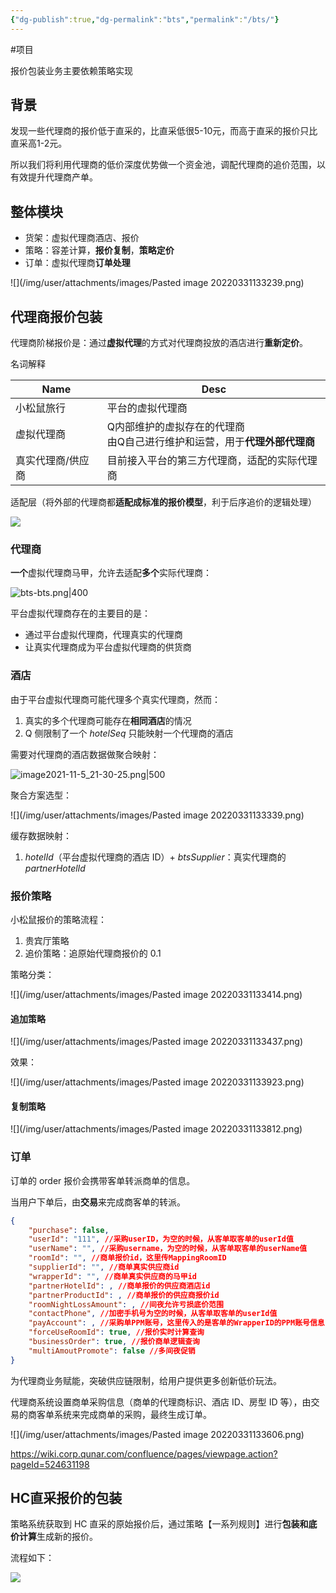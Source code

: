 ```yaml
---
{"dg-publish":true,"dg-permalink":"bts","permalink":"/bts/"}
---
```



#项目 

报价包装业务主要依赖策略实现

## 背景

发现一些代理商的报价低于直采的，比直采低很5-10元，而高于直采的报价只比直采高1-2元。

所以我们将利用代理商的低价深度优势做一个资金池，调配代理商的追价范围，以有效提升代理商产单。

## 整体模块

- 货架：虚拟代理商酒店、报价
- 策略：容差计算，**报价复制**，**策略定价**
- 订单：虚拟代理商**订单处理**

![](/img/user/attachments/images/Pasted image 20220331133239.png)

## 代理商报价包装

代理商阶梯报价是：通过**虚拟代理**的方式对代理商投放的酒店进行**重新定价**。

名词解释

| Name              | Desc                                                                         |
| ----------------- | ---------------------------------------------------------------------------- |
| 小松鼠旅行        | 平台的虚拟代理商                                                             |
| 虚拟代理商        | Q内部维护的虚拟存在的代理商<br>由Q自己进行维护和运营，用于**代理外部代理商** |
| 真实代理商/供应商 |   目前接入平台的第三方代理商，适配的实际代理商                                                                           |

适配层（将外部的代理商都**适配成标准的报价模型**，利于后序追价的逻辑处理）

![](/img/user/attachments/images/image2021-10-30_16-40-56.png)

### 代理商

**一个**虚拟代理商马甲，允许去适配**多个**实际代理商：

![bts-bts.png|400](/img/user/attachments/images/bts-bts.png)

平台虚拟代理商存在的主要目的是：
- 通过平台虚拟代理商，代理真实的代理商
- 让真实代理商成为平台虚拟代理商的供货商

### 酒店

由于平台虚拟代理商可能代理多个真实代理商，然而：
1. 真实的多个代理商可能存在**相同酒店**的情况
2. Q 侧限制了一个 *hotelSeq* 只能映射一个代理商的酒店

需要对代理商的酒店数据做聚合映射：

![image2021-11-5_21-30-25.png|500](/img/user/attachments/images/image2021-11-5_21-30-25.png)

聚合方案选型：

![](/img/user/attachments/images/Pasted image 20220331133339.png)

缓存数据映射：
1. *hotelId*（平台虚拟代理商的酒店 ID）+ *btsSupplier*：真实代理商的 *partnerHotelId*

### 报价策略

小松鼠报价的策略流程：
1. 贵宾厅策略
2. 追价策略：追原始代理商报价的 0.1

策略分类：

![](/img/user/attachments/images/Pasted image 20220331133414.png)

#### 追加策略

![](/img/user/attachments/images/Pasted image 20220331133437.png)

效果：

![](/img/user/attachments/images/Pasted image 20220331133923.png)

#### 复制策略

![](/img/user/attachments/images/Pasted image 20220331133812.png)

### 订单

订单的 order 报价会携带客单转派商单的信息。

当用户下单后，由**交易**来完成商客单的转派。

```json
{
	"purchase": false,
	"userId": "111", //采购userID，为空的时候，从客单取客单的userId值
	"userName": "", //采购username，为空的时候，从客单取客单的userName值
	"roomId": "", //商单报价id，这里传MappingRoomID
	"supplierId": "", //商单真实供应商id
	"wrapperId": "", //商单真实供应商的马甲id
	"partnerHotelId": , //商单报价的供应商酒店id
	"partnerProductId": , //商单报价的供应商报价id
	"roomNightLossAmount": , //间夜允许亏损底价范围
	"contactPhone", //加密手机号为空的时候，从客单取客单的userId值
	"payAccount": , //采购单PPM账号，这里传入的是客单的WrapperID的PPM账号信息
	"forceUseRoomId": true, //报价实时计算查询
	"businessOrder": true, //报价商单逻辑查询
	"multiAmoutPromote": false //多间夜促销
}
```

为代理商业务赋能，突破供应链限制，给用户提供更多创新低价玩法。

代理商系统设置商单采购信息（商单的代理商标识、酒店 ID、房型 ID 等），由交易的商客单系统来完成商单的采购，最终生成订单。

![](/img/user/attachments/images/Pasted image 20220331133606.png)

https://wiki.corp.qunar.com/confluence/pages/viewpage.action?pageId=524631198

## HC直采报价的包装

策略系统获取到 HC 直采的原始报价后，通过策略【一系列规则】进行**包装和底价计算**生成新的报价。

流程如下：

![](/img/user/attachments/images/61f30eeb-0af4-47e3-866f-d9c7e77ffcab.png)